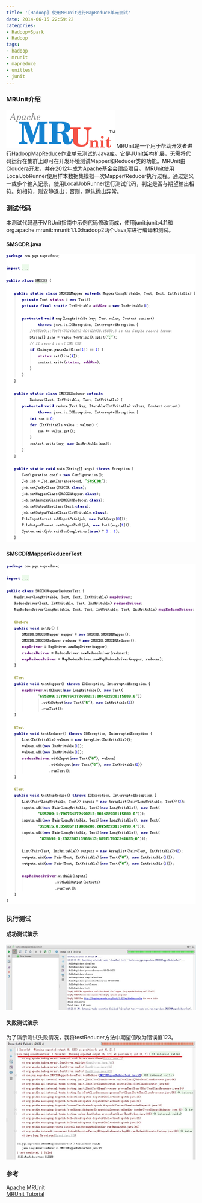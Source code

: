 ```yaml
---
title: '[Hadoop] 使用MRUnit进行MapReduce单元测试'
date: 2014-06-15 22:59:22
categories: 
- Hadoop+Spark
- Hadoop
tags: 
- hadoop
- mrunit
- mapreduce
- unittest
- junit
---
```

### MRUnit介绍

![[Hadoop] 使用MRUnit进行MapReduce单元测试](/images/2014/6/0026uWfMzy78PQgdkdw6e.png) MRUnit是一个用于帮助开发者进行HadoopMapReduce作业单元测试的Java库。它是JUnit架构扩展，无需将代码运行在集群上即可在开发环境测试Mapper和Reducer类的功能。MRUnit由Cloudera开发，并在2012年成为Apache基金会顶级项目。
MRUnit使用LocalJobRunner使用样本数据集模拟一次Mapper/Reducer执行过程。通过定义一或多个输入记录，使用LocalJobRunner运行测试代码，判定是否与期望输出相符。如相符，则安静退出；否则，默认抛出异常。

### 测试代码

本测试代码基于MRUnit指南中示例代码修改而成，使用junit:junit:4.11和org.apache.mrunit:mrunit:1.1.0:hadoop2两个Java库进行编译和测试。
#### SMSCDR.java
![[Hadoop] 使用MRUnit进行MapReduce单元测试](/images/2014/6/0026uWfMzy78PRw9Boz5f.png)
#### SMSCDRMapperReducerTest
![[Hadoop] 使用MRUnit进行MapReduce单元测试](/images/2014/6/0026uWfMzy78PS6rAiw94.png)
### 执行测试
#### 成功测试演示
![[Hadoop] 使用MRUnit进行MapReduce单元测试](/images/2014/6/0026uWfMzy78PSsHR0r57.jpg)
#### 失败测试演示
为了演示测试失败情况，我将testReducer方法中期望值改为错误值123。
![[Hadoop] 使用MRUnit进行MapReduce单元测试](/images/2014/6/0026uWfMzy78PSREcOe6a.jpg)

### 参考

[Apache MRUnit](http://mrunit.apache.org/)    
[MRUnit Tutorial](https://cwiki.apache.org/confluence/display/MRUNIT/MRUnit+Tutorial)    